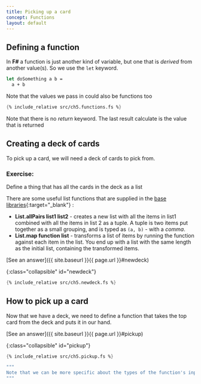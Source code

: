 ```yaml
---
title: Picking up a card
concept: Functions
layout: default
---
```

## Defining a function
In __F#__ a function is just another kind of variable, but one that is _derived_ from another value(s).  So we use the `let` keyword.

```fsharp
let doSomething a b = 
  a + b
```
Note that the values we pass in could also be functions too

```fsharp
{% include_relative src/ch5.functions.fs %}
```
Note that there is no _return_ keyword.  The last result calculate is the value that is returned

## Creating a deck of cards
To pick up a card, we will need a deck of cards to pick from.

### Exercise:
Define a thing that has all the cards in the deck as a list

There are some useful list functions that are supplied in the [base libraries](https://fsharp.github.io/fsharp-core-docs/reference/fsharp-collections-listmodule.html){:target="_blank"} :
- __List.allPairs list1 list2__ - creates a new list with all the items in list1 combined with all the items in list 2 as a tuple.
A tuple is two items put together as a small grouping, and is typed as `(a, b)` - with a _comma_.  
- __List.map function list__ - transforms a list of items by running the function against each item in the list.  You end up with a list with the same length as the initial list, containing  the transformed items.

[See an answer]({{ site.baseurl }}{{ page.url }}#newdeck)

{:class="collapsible" id="newdeck"}
```fsharp
{% include_relative src/ch5.newdeck.fs %}
```

## How to pick up a card

Now that we have a deck, we need to define a function that takes the top card from the deck and puts it in our hand.

[See an answer]({{ site.baseurl }}{{ page.url }}#pickup)

{:class="collapsible" id="pickup"}
```fsharp
{% include_relative src/ch5.pickup.fs %}

"""
Note that we can be more specific about the types of the function's inputs as `(label: type)`.  If we don't do this the compiler tries to figure it out.  Most of the time the compiler's pretty good at that.
"""
```